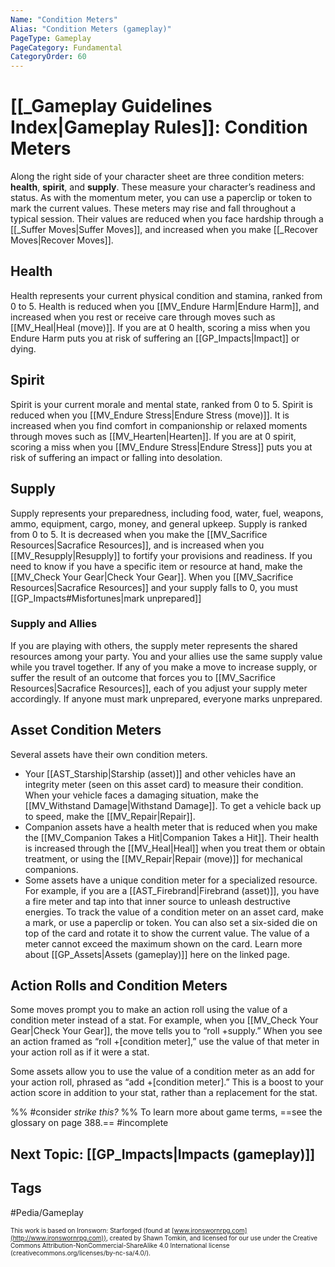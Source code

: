 ```yaml
---
Name: "Condition Meters"
Alias: "Condition Meters (gameplay)"
PageType: Gameplay
PageCategory: Fundamental
CategoryOrder: 60
---
```

# [[_Gameplay Guidelines Index|Gameplay Rules]]: Condition Meters
Along the right side of your character sheet are three condition meters: **health**, **spirit**, and **supply**. These measure your character’s readiness and status. As with the momentum meter, you can use a paperclip or token to mark the current values. These meters may rise and fall throughout a typical session. Their values are reduced when you face hardship through a [[_Suffer Moves|Suffer Moves]], and increased when you make [[_Recover Moves|Recover Moves]]. 

## Health
Health represents your current physical condition and stamina, ranked from 0 to 5. Health is reduced when you [[MV_Endure Harm|Endure Harm]], and increased when you rest or receive care through moves such as [[MV_Heal|Heal (move)]]. If you are at 0 health, scoring a miss when you Endure Harm puts you at risk of suffering an [[GP_Impacts|Impact]] or dying.

## Spirit
Spirit is your current morale and mental state, ranked from 0 to 5. Spirit is reduced when you [[MV_Endure Stress|Endure Stress (move)]]. It is increased when you find comfort in companionship or relaxed moments through moves such as [[MV_Hearten|Hearten]]. If you are at 0 spirit, scoring a miss when you [[MV_Endure Stress|Endure Stress]] puts you at risk of suffering an impact or falling into desolation.

## Supply 
Supply represents your preparedness, including food, water, fuel, weapons, ammo, equipment, cargo, money, and general upkeep. Supply is ranked from 0 to 5. It is decreased when you make the [[MV_Sacrifice Resources|Sacrafice Resources]], and is increased when you [[MV_Resupply|Resupply]] to fortify your provisions and readiness. If you need to know if you have a specific item or resource at hand, make the [[MV_Check Your Gear|Check Your Gear]]. When you [[MV_Sacrifice Resources|Sacrafice Resources]] and your supply falls to 0, you must [[GP_Impacts#Misfortunes|mark unprepared]]

### Supply and Allies
If you are playing with others, the supply meter represents the shared resources among your party. You and your allies use the same supply value while you travel together. If any of you make a move to increase supply, or suffer the result of an outcome that forces you to [[MV_Sacrifice Resources|Sacrafice Resources]], each of you adjust your supply meter accordingly. If anyone must mark unprepared, everyone marks unprepared.

## Asset Condition Meters
Several assets have their own condition meters. 
- Your [[AST_Starship|Starship (asset)]] and other vehicles have an integrity meter (seen on this asset card) to measure their condition. When your vehicle faces a damaging situation, make the [[MV_Withstand Damage|Withstand Damage]]. To get a vehicle back up to speed, make the [[MV_Repair|Repair]]. 
- Companion assets have a health meter that is reduced when you make the [[MV_Companion Takes a Hit|Companion Takes a Hit]]. Their health is increased through the [[MV_Heal|Heal]] when you treat them or obtain treatment, or using the [[MV_Repair|Repair (move)]] for mechanical companions. 
- Some assets have a unique condition meter for a specialized resource. For example, if you are a [[AST_Firebrand|Firebrand (asset)]], you have a fire meter and tap into that inner source to unleash destructive energies. To track the value of a condition meter on an asset card, make a mark, or use a paperclip or token. You can also set a six-sided die on top of the card and rotate it to show the current value. The value of a meter cannot exceed the maximum shown on the card. Learn more about [[GP_Assets|Assets (gameplay)]] here on the linked page. 

## Action Rolls and Condition Meters
Some moves prompt you to make an action roll using the value of a condition meter instead of a stat. For example, when you [[MV_Check Your Gear|Check Your Gear]], the move tells you to “roll +supply.” When you see an action framed as “roll +\[condition meter\],” use the value of that meter in your action roll as if it were a stat. 

Some assets allow you to use the value of a condition meter as an add for your action roll, phrased as “add +\[condition meter\].” This is a boost to your action score in addition to your stat, rather than a replacement for the stat. 

%% #consider *strike this?* %%
To learn more about game terms, ==see the glossary on page 388.== #incomplete 

## Next Topic: [[GP_Impacts|Impacts (gameplay)]]

## Tags
#Pedia/Gameplay 

<font size=-2>This work is based on Ironsworn: Starforged (found at [www.ironswornrpg.com](http://www.ironswornrpg.com)), created by Shawn Tomkin, and licensed for our use under the Creative Commons Attribution-NonCommercial-ShareAlike 4.0 International license  (creativecommons.org/licenses/by-nc-sa/4.0/).</font>